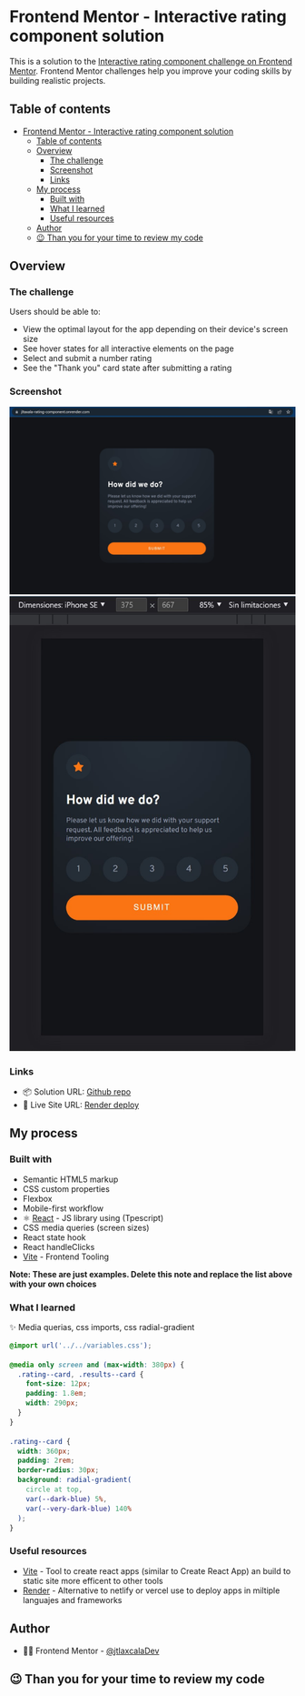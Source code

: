 # Frontend Mentor - Interactive rating component solution

This is a solution to the [Interactive rating component challenge on Frontend Mentor](https://www.frontendmentor.io/challenges/interactive-rating-component-koxpeBUmI). Frontend Mentor challenges help you improve your coding skills by building realistic projects. 

## Table of contents

- [Frontend Mentor - Interactive rating component solution](#frontend-mentor---interactive-rating-component-solution)
  - [Table of contents](#table-of-contents)
  - [Overview](#overview)
    - [The challenge](#the-challenge)
    - [Screenshot](#screenshot)
    - [Links](#links)
  - [My process](#my-process)
    - [Built with](#built-with)
    - [What I learned](#what-i-learned)
    - [Useful resources](#useful-resources)
  - [Author](#author)
  - [😉 Than you for your time to review my code](#-than-you-for-your-time-to-review-my-code)

## Overview

### The challenge

Users should be able to:

- View the optimal layout for the app depending on their device's screen size
- See hover states for all interactive elements on the page
- Select and submit a number rating
- See the "Thank you" card state after submitting a rating

### Screenshot

![Desktop](./results/desktop.jpg)
![Desktop](./results/mobile.jpg)

### Links

- 📦 Solution URL: [Github repo](https://github.com/jtlaxcalaDev/Frontend-mentor-rating-card-with-react)
- 🚀 Live Site URL: [Render deploy](https://jltaxala-rating-component.onrender.com)

## My process

### Built with

- Semantic HTML5 markup
- CSS custom properties
- Flexbox
- Mobile-first workflow
- ⚛ [React](https://reactjs.org/) - JS library using (Tpescript)
- CSS media queries (screen sizes)
- React state hook
- React handleClicks
- [Vite](https://vitejs.dev/) - Frontend Tooling


**Note: These are just examples. Delete this note and replace the list above with your own choices**

### What I learned

✨ Media querias, css imports, css radial-gradient

```css
@import url('../../variables.css');

@media only screen and (max-width: 380px) {
  .rating--card, .results--card {
    font-size: 12px;
    padding: 1.8em;
    width: 290px;
  }
}

.rating--card {
  width: 360px;
  padding: 2rem;
  border-radius: 30px;
  background: radial-gradient(
    circle at top, 
    var(--dark-blue) 5%,
    var(--very-dark-blue) 140%
  );
} 
```

### Useful resources

- [Vite](https://vitejs.dev/) - Tool to create react apps (similar to Create React App) an build to static site more efficent to other tools
- [Render](https://render.com/) - Alternative to netlify or vercel use to deploy apps in miltiple languajes and frameworks

## Author

- 👨‍🚀 Frontend Mentor - [@jtlaxcalaDev](https://www.frontendmentor.io/profile/jtlaxcalaDev)

## 😉 Than you for your time to review my code 
